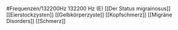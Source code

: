#Frequenzen/132200Hz
132200 Hz (E)
[[Der Status migrainosus]]
[[Eierstockzysten]]
[[Gelbkörperzyste]]
[[Kopfschmerz]]
[[Migräne Disorders]]
[[Schmerz]]